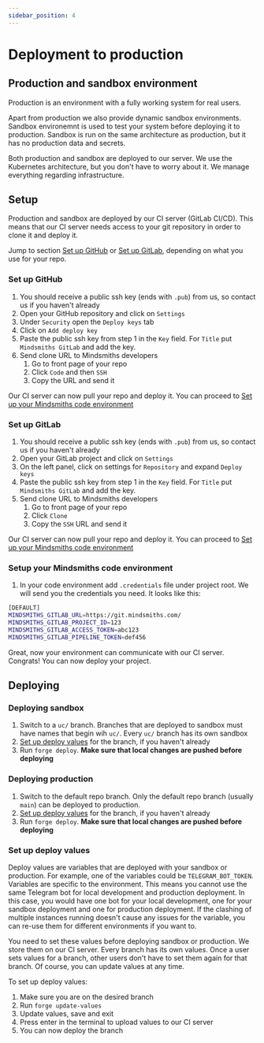 ```yaml
---
sidebar_position: 4
---
```


# Deployment to production

## Production and sandbox environment

Production is an environment with a fully working system for real users.

Apart from production we also provide dynamic sandbox environments. Sandbox environemnt is used to test your system before deploying it to production. Sandbox is run on the same architecture as production, but it has no production data and secrets.

Both production and sandbox are deployed to our server. We use the Kubernetes architecture, but you don't have to worry about it. We manage everything regarding infrastructure.

## Setup

Production and sandbox are deployed by our CI server (GitLab CI/CD). This means that our CI server needs access to your git repository in order to clone it and deploy it.

Jump to section [Set up GitHub](#setup-github) or [Set up GitLab](#setup-gitlab), depending on what you use for your repo.

### Set up GitHub

1. You should receive a public ssh key (ends with `.pub`) from us, so contact us if you haven't already
2. Open your GitHub repository and click on `Settings`
3. Under `Security` open the `Deploy keys` tab
4. Click on `Add deploy key`
5. Paste the public ssh key from step 1 in the `Key` field. For `Title` put `Mindsmiths GitLab` and add the key.
6. Send clone URL to Mindsmiths developers
    1. Go to front page of your repo
    2. Click `Code` and then `SSH`
    3. Copy the URL and send it

Our CI server can now pull your repo and deploy it. You can proceed to [Set up your Mindsmiths code environment](#setup-your-mindsmiths-code-environment)

### Set up GitLab

1. You should receive a public ssh key (ends with `.pub`) from us, so contact us if you haven't already
2. Open your GitLab project and click on `Settings`
3. On the left panel, click on settings for `Repository` and expand `Deploy keys`
4. Paste the public ssh key from step 1 in the `Key` field. For `Title` put `Mindsmiths GitLab` and add the key.
5. Send clone URL to Mindsmiths developers
    1. Go to front page of your repo
    2. Click `Clone`
    3. Copy the `SSH` URL and send it

Our CI server can now pull your repo and deploy it. You can proceed to [Set up your Mindsmiths code environment](#setup-your-mindsmiths-code-environment)

### Setup your Mindsmiths code environment

1. In your code environment add `.credentials` file under project root. We will send you the credentials you need. It looks like this:
```bash
[DEFAULT]
MINDSMITHS_GITLAB_URL=https://git.mindsmiths.com/
MINDSMITHS_GITLAB_PROJECT_ID=123
MINDSMITHS_GITLAB_ACCESS_TOKEN=abc123
MINDSMITHS_GITLAB_PIPELINE_TOKEN=def456
```

Great, now your environment can communicate with our CI server. Congrats! You can now deploy your project.

## Deploying

### Deploying sandbox

1. Switch to a `uc/` branch. Branches that are deployed to sandbox must have names that begin wih `uc/`. Every `uc/` branch has its own sandbox
2. [Set up deploy values](#setup-deploy-values) for the branch, if you haven't already
2. Run `forge deploy`. **Make sure that local changes are pushed before deploying**


### Deploying production

1. Switch to the default repo branch. Only the default repo branch (usually `main`) can be deployed to production.
2. [Set up deploy values](#setup-deploy-values) for the branch, if you haven't already
3. Run `forge deploy`. **Make sure that local changes are pushed before deploying**

### Set up deploy values

Deploy values are variables that are deployed with your sandbox or production. For example, one of the variables could be `TELEGRAM_BOT_TOKEN`. Variables are specific to the environment. This means you cannot use the same Telegram bot for local development and production deployment. In this case, you would have one bot for your local development, one for your sandbox deployment and one for production deployment. If the clashing of multiple instances running doesn't cause any issues for the variable, you can re-use them for different environments if you want to.

You need to set these values before deploying sandbox or production. We store them on our CI server. Every branch has its own values. Once a user sets values for a branch, other users don't have to set them again for that branch. Of course, you can update values at any time.

To set up deploy values:
1. Make sure you are on the desired branch
2. Run `forge update-values`
3. Update values, save and exit
4. Press enter in the terminal to upload values to our CI server
5. You can now deploy the branch

